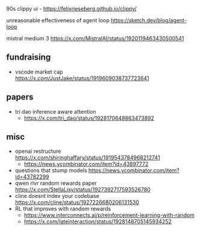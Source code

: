 

90s clippy ui - https://felixrieseberg.github.io/clippy/

unreasonable effectiveness of agent loop https://sketch.dev/blog/agent-loop

mistral medium 3 https://x.com/MistralAI/status/1920119463430500541


## fundraising

- vscode market cap https://x.com/JustJake/status/1919609038737723641

## papers
 - tri dao inference aware attention
	 - https://x.com/tri_dao/status/1928170648863473892

## misc 

- openai restructure https://x.com/shiringhaffary/status/1919543784968212741
	- https://news.ycombinator.com/item?id=43897772
- questions that stump models https://news.ycombinator.com/item?id=43782299
- qwen rlvr random rewards paper https://x.com/StellaLisy/status/1927392717593526780
- cline doesnt index your codebase https://x.com/cline/status/1927226680206131530
- RL that improves with random rewards
	- https://www.interconnects.ai/p/reinforcement-learning-with-random
	- https://x.com/lateinteraction/status/1928148705145934252